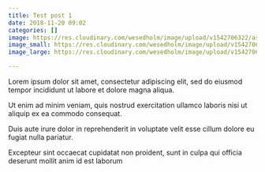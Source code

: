 ```yaml
---
title: Test post 1
date: 2018-11-20 09:02
categories: []
image: https://res.cloudinary.com/wesedholm/image/upload/v1542706322/assets/1170x500.jpg
image_small: https://res.cloudinary.com/wesedholm/image/upload/v1542706344/assets/600x600.jpg
image_large: https://res.cloudinary.com/wesedholm/image/upload/v1542706322/assets/1170x500.jpg

---
```

Lorem ipsum dolor sit amet, consectetur adipiscing elit, sed do eiusmod tempor incididunt ut labore et dolore magna aliqua.

Ut enim ad minim veniam, quis nostrud exercitation ullamco laboris nisi ut aliquip ex ea commodo consequat.

Duis aute irure dolor in reprehenderit in voluptate velit esse cillum dolore eu fugiat nulla pariatur.

Excepteur sint occaecat cupidatat non proident, sunt in culpa qui officia deserunt mollit anim id est laborum